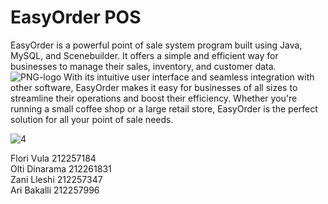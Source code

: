 # EasyOrder POS
EasyOrder is a powerful point of sale system program built using Java, MySQL, and Scenebuilder. It offers a simple and efficient way for businesses to manage their sales, inventory, and customer data. ![PNG-logo](https://user-images.githubusercontent.com/92091536/233197032-34d9d830-d3c1-463a-ba4c-beff7c532faa.png)
With its intuitive user interface and seamless integration with other software, EasyOrder makes it easy for businesses of all sizes to streamline their operations and boost their efficiency. Whether you're running a small coffee shop or a large retail store, EasyOrder is the perfect solution for all your point of sale needs.
  
  
![4](https://user-images.githubusercontent.com/92091536/232839201-68cf7bea-ec51-4316-9450-18dbde85a561.jpg)

Flori Vula 212257184 <br>
Olti Dinarama 212261831 <br>
Zani Lleshi 212257347 <br>
Ari Bakalli 212257996 <br>
